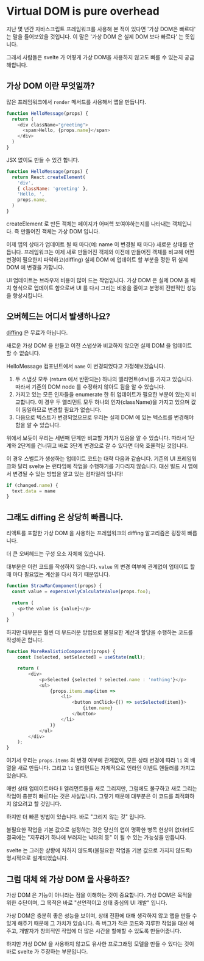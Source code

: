 # Virtual DOM is pure overhead
지난 몇 년간 자바스크립트 프레임워크를 사용해 본 적이 있다면 '가상 DOM은 빠르다' 는 말을 들어보았을 것입니다.
이 말은 '가상 DOM 은 실제 DOM 보다 빠르다' 는 뜻입니다.

그래서 사람들은 svelte 가 어떻게 가상 DOM을 사용하지 않고도 빠를 수 있는지 궁금해합니다.

## 가상 DOM 이란 무엇일까?
많은 프레임워크에서 `render` 메서드를 사용해서 앱을 만듭니다. 
```js
function HelloMessage(props) {
  return (
    <div className="greeting">
      <span>Hello, {props.name}</span>
    </div>
  )
}
```
JSX 없이도 만들 수 있긴 합니다.
```js
function HelloMessage(props) {
  return React.createElement(
    'div',
    { className: 'greeting' },
    'Hello, ',
    props.name,
  )
}
```

createElement 로 만든 객체는 페이지가 어떠헥 보여야하는지를 나타내는 객체입니다.
즉 만들어진 객체는 가상 DOM 입니다. 

이제 앱의 상태가 업데이트 될 때 마다(예: name 이 변경될 때 마다) 새로운 상태를 만듭니다.
프레임워크는 이제 새로 만들어진 객체와 이전에 만들어진 객체를 비교해 어떤 변경이 필요한지 파악하고(diffing) 
실제 DOM 에 업데이트 할 부분을 정한 뒤 실제 DOM 에 변경을 가합니다.

UI 업데이트는 브라우저 비용이 많이 드는 작업입니다.
가상 DOM 은 실제 DOM 을 배치 형식으로 업데이트 함으로써 UI 를 다시 그리는 비용을 줄이고 분명히 전반적인 성능을 향상시킵니다.

## 오버헤드는 어디서 발생하나요?
[diffing](https://www.geeksforgeeks.org/explain-dom-diffing/) 은 무료가 아닙니다.

새로운 가상 DOM 을 만들고 이전 스냅샷과 비교하지 않으면 실제 DOM 을 업데이트 할 수 없습니다. 

HelloMessage 컴포넌트에서 `name` 이 변경되었다고 가정해보겠습니다.
1. 두 스냅샷 모두 (return 에서 반환되는) 하나의 엘리먼트(div)를 가지고 있습니다. 따라서 기존의 DOM node 를 수정하지 않아도 됨을 알 수 있습니다.
2. 가지고 있는 모든 인자들을 enumerate 한 뒤 업데이트가 필요한 부분이 있는지 비교합니다. 이 경우 두 엘리먼트 모두 하나의 인자(className)을 가지고 있으며 값이 동일하므로 변경할 필요가 없습니다.
3. 다음으로 텍스트가 변경되었으므로 우리는 실제 DOM 에 있는 텍스트를 변경해야 함을 알 수 있습니다.

위에서 보듯이 우리는 세번째 단계만 비교할 가치가 있음을 알 수 있습니다. 따라서 1단계와 2단계를 건너뛰고 바로 3단계 변경으로 갈 수 있다면 더욱 효율적일 것입니다.

이 경우 스벨트가 생성하는 업데이트 코드는 대략 다음과 같습니다. 기존의 UI 프레임워크와 달리 svelte 는 런타임에 작업을 수행하기를 기다리지 않습니다.
대신 빌드 시 앱에서 변경될 수 있는 방법을 알고 있는 컴파일러 입니다!
```js
if (changed.name) {
  text.data = name
}
```

## 그래도 diffing 은 상당히 빠릅니다.
리액트를 포함한 가상 DOM 을 사용하는 프레임워크의 diffing 알고리즘은 굉장히 빠릅니다. 

더 큰 오버헤드는 구성 요소 자체에 있습니다. 

대부분은 이런 코드를 작성하지 않습니다. `value` 의 변경 여부에 관계없이 업데이트 할 때 마다 필요없는 계산을 다시 하기 때문입니다.
```js
function StrawManComponent(props) {
  const value = expensivelyCalculateValue(props.foo);
  
  return (
    <p>the value is {value}</p>
  )
}
```

하지만 대부분은 훨씬 더 부드러운 방법으로 불필요한 계산과 할당을 수행하는 코드를 작성하곤 합니다.
```js
function MoreRealisticComponent(props) {
    const [selected, setSelected] = useState(null);

    return (
        <div>
            <p>Selected {selected ? selected.name : 'nothing'}</p>
            <ul>
                {props.items.map(item =>
                    <li>
                        <button onClick={() => setSelected(item)}>
                            {item.name}
                        </button>
                    </li>
                )}
            </ul>
        </div>
    );
}
```

여기서 우리는 `props.items` 의 변경 여부에 관계없이, 모든 상태 변경에 따라 `li` 의 배열을 새로 만듭니다.
그리고 `li` 엘리먼트는 자체적으로 인라인 이벤트 핸들러를 가지고 있습니다. 

매번 상태 업데이트마다 li 엘리먼트들을 새로 그리지만, 그럼에도 불구하고 새로 그리는 작업이 충분히 빠르다는 것은 사실입니다.
그렇기 때문에 대부분은 이 코드를 최적화하지 않으려고 할 것입니다.

하지만 더 빠른 방법이 있습니다. 바로 "그리지 않는 것" 입니다.

불필요한 작업을 기본 값으로 설정하는 것은 당신의 앱이 명확한 병목 현상이 없더라도 결국에는 "지푸라기 하나에 부러지는 낙타의 등" 이 될 수 있는 가능성을 만듭니다. 

svelte 는 그러한 상황에 처하지 않도록(불필요한 작업을 기본 값으로 가지지 않도록) 명시적으로 설계되었습니다.

## 그럼 대체 왜 가상 DOM 을 사용하죠?
가상 DOM 은 기능이 아니라는 점을 이해하는 것이 중요합니다. 가상 DOM은 목적을 위한 수단이며, 그 목적은 바로 "선언적이고 상태 중심의 UI 개발" 입니다.

가상 DOM은 충분히 좋은 성능을 보이며, 상태 전환에 대해 생각하지 않고 앱을 만들 수 있게 해주기 때문에 그 가치가 있습니다. 
즉 버그가 적은 코드와 지루한 작업을 대신 해주고, 개발자가 창의적인 작업에 더 많은 시간을 할애할 수 있도록 만들어줍니다.

하지만 가상 DOM 을 사용하지 않고도 유사한 프로그래밍 모델을 만들 수 있다는 것이 바로 svelte 가 주장하는 부분입니다.
